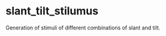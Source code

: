 slant_tilt_stilumus
===================

Generation of stimuli of different combinations of slant and tilt.
